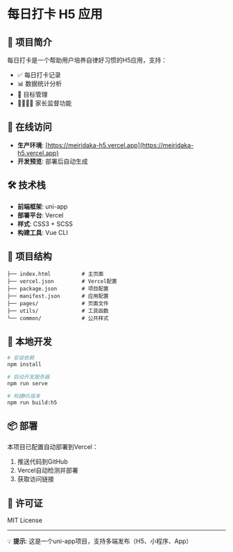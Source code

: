 # 每日打卡 H5 应用

## 📱 项目简介

每日打卡是一个帮助用户培养自律好习惯的H5应用，支持：

- ✅ 每日打卡记录
- 📊 数据统计分析  
- 🎯 目标管理
- 👨‍👩‍👧‍👦 家长监督功能

## 🚀 在线访问

- **生产环境**: [https://meiridaka-h5.vercel.app](https://meiridaka-h5.vercel.app)
- **开发预览**: 部署后自动生成

## 🛠️ 技术栈

- **前端框架**: uni-app
- **部署平台**: Vercel
- **样式**: CSS3 + SCSS
- **构建工具**: Vue CLI

## 📁 项目结构

```
├── index.html          # 主页面
├── vercel.json         # Vercel配置
├── package.json        # 项目配置
├── manifest.json       # 应用配置
├── pages/              # 页面文件
├── utils/              # 工具函数
└── common/             # 公共样式
```

## 🔧 本地开发

```bash
# 安装依赖
npm install

# 启动开发服务器
npm run serve

# 构建H5版本
npm run build:h5
```

## 📦 部署

本项目已配置自动部署到Vercel：

1. 推送代码到GitHub
2. Vercel自动检测并部署
3. 获取访问链接

## 📄 许可证

MIT License

---

💡 **提示**: 这是一个uni-app项目，支持多端发布（H5、小程序、App）